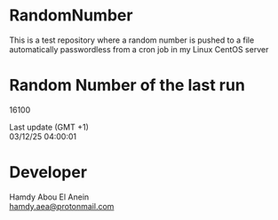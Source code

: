 # RandomNumber    
This is a test repository where a random number is pushed to a file automatically passwordless from a cron job in my Linux CentOS server    
# Random Number of the last run   
16100
      
Last update (GMT +1)    
03/12/25 04:00:01
# Developer    
Hamdy Abou El Anein   
hamdy.aea@protonmail.com
